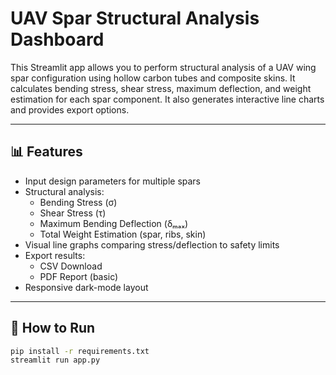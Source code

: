 # UAV Spar Structural Analysis Dashboard

This Streamlit app allows you to perform structural analysis of a UAV wing spar configuration using hollow carbon tubes and composite skins. It calculates bending stress, shear stress, maximum deflection, and weight estimation for each spar component. It also generates interactive line charts and provides export options.

---

## 📊 Features
- Input design parameters for multiple spars
- Structural analysis:
  - Bending Stress (σ)
  - Shear Stress (τ)
  - Maximum Bending Deflection (δₘₐₓ)
  - Total Weight Estimation (spar, ribs, skin)
- Visual line graphs comparing stress/deflection to safety limits
- Export results:
  - CSV Download
  - PDF Report (basic)
- Responsive dark-mode layout

---

## 🚀 How to Run
```bash
pip install -r requirements.txt
streamlit run app.py
